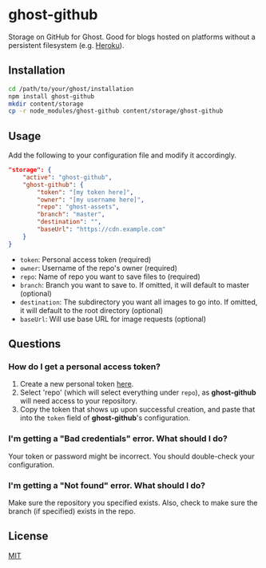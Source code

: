 # ghost-github

Storage on GitHub for Ghost. Good for blogs hosted on platforms without a persistent filesystem (e.g. [Heroku](https://heroku.com)).

## Installation

```bash
cd /path/to/your/ghost/installation
npm install ghost-github
mkdir content/storage
cp -r node_modules/ghost-github content/storage/ghost-github
```

## Usage

Add the following to your configuration file and modify it accordingly.

```json
"storage": {
    "active": "ghost-github",
    "ghost-github": {
        "token": "[my token here]",
        "owner": "[my username here]",
        "repo": "ghost-assets",
        "branch": "master",
        "destination": "",
        "baseUrl": "https://cdn.example.com"
    }
}
```

- `token`: Personal access token (required)
- `owner`: Username of the repo's owner (required)
- `repo`: Name of repo you want to save files to (required)
- `branch`: Branch you want to save to. If omitted, it will default to master (optional)
- `destination`: The subdirectory you want all images to go into. If omitted, it will default to the root directory (optional)
- `baseUrl`: Will use base URL for image requests (optional)

## Questions

### How do I get a personal access token?

1. Create a new personal token [here](https://github.com/settings/tokens/new).
2. Select 'repo' (which will select everything under `repo`), as **ghost-github** will need access to your repository.
3. Copy the token that shows up upon successful creation, and paste that into the `token` field of **ghost-github**'s configuration.

### I'm getting a "Bad credentials" error. What should I do?

Your token or password might be incorrect. You should double-check your configuration.

### I'm getting a "Not found" error. What should I do?

Make sure the repository you specified exists. Also, check to make sure the branch (if specified) exists in the repo.

## License

[MIT](LICENSE.txt)
